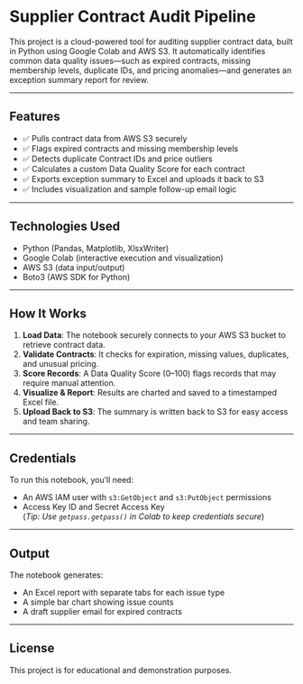 # Supplier Contract Audit Pipeline

This project is a cloud-powered tool for auditing supplier contract data, built in Python using Google Colab and AWS S3. It automatically identifies common data quality issues—such as expired contracts, missing membership levels, duplicate IDs, and pricing anomalies—and generates an exception summary report for review.

---

## Features

- ✅ Pulls contract data from AWS S3 securely
- ✅ Flags expired contracts and missing membership levels
- ✅ Detects duplicate Contract IDs and price outliers
- ✅ Calculates a custom Data Quality Score for each contract
- ✅ Exports exception summary to Excel and uploads it back to S3
- ✅ Includes visualization and sample follow-up email logic

---

## Technologies Used

- Python (Pandas, Matplotlib, XlsxWriter)
- Google Colab (interactive execution and visualization)
- AWS S3 (data input/output)
- Boto3 (AWS SDK for Python)

---

## How It Works

1. **Load Data**: The notebook securely connects to your AWS S3 bucket to retrieve contract data.
2. **Validate Contracts**: It checks for expiration, missing values, duplicates, and unusual pricing.
3. **Score Records**: A Data Quality Score (0–100) flags records that may require manual attention.
4. **Visualize & Report**: Results are charted and saved to a timestamped Excel file.
5. **Upload Back to S3**: The summary is written back to S3 for easy access and team sharing.

---

## Credentials

To run this notebook, you’ll need:
- An AWS IAM user with `s3:GetObject` and `s3:PutObject` permissions
- Access Key ID and Secret Access Key  
(*Tip: Use `getpass.getpass()` in Colab to keep credentials secure*)

---

## Output

The notebook generates:
- An Excel report with separate tabs for each issue type
- A simple bar chart showing issue counts
- A draft supplier email for expired contracts

---

## License

This project is for educational and demonstration purposes.
